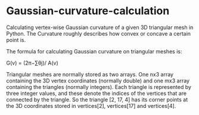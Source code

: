 # Gaussian-curvature-calculation
Calculating vertex-wise Gaussian curvature of a given 3D triangular mesh in Python. The Curvature roughly describes how convex or concave a certain point is.


The formula for calculating Gaussian curvature on triangular meshes is:

G(v) = (2π−∑θj)/ A(v)



Triangular meshes are normally stored as two arrays. One nx3 array containing the 3D vertex coordinates (normally double) and one mx3 array
containing the triangles (normally integers). Each triangle is represented by three integer values, and these denote the indices of the vertices that
are connected by the triangle. So the triangle [2, 17, 4] has its corner points at the 3D coordinates stored in vertices[2], vertices[17] and vertices[4].

